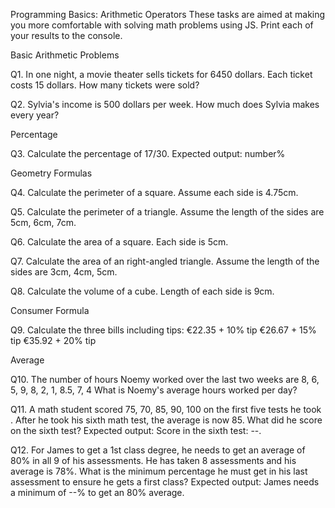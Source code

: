 Programming Basics: Arithmetic Operators
These tasks are aimed at making you more comfortable with solving math problems using JS. Print each of your results to the console.

Basic Arithmetic Problems

Q1. In one night, a movie theater sells tickets for 6450 dollars. Each ticket costs 15 dollars. How many tickets were sold?

Q2. Sylvia's income is 500 dollars per week. How much does Sylvia makes every year?

Percentage

Q3. Calculate the percentage of 17/30. Expected output: number%

Geometry Formulas

Q4. Calculate the perimeter of a square. Assume each side is 4.75cm.

Q5. Calculate the perimeter of a triangle. Assume the length of the sides are 5cm, 6cm, 7cm.

Q6. Calculate the area of a square. Each side is 5cm.

Q7. Calculate the area of an right-angled triangle. Assume the length of the sides are 3cm, 4cm, 5cm.

Q8. Calculate the volume of a cube. Length of each side is 9cm.

Consumer Formula

Q9. Calculate the three bills including tips: €22.35 + 10% tip €26.67 + 15% tip €35.92 + 20% tip

Average

Q10. The number of hours Noemy worked over the last two weeks are 8, 6, 5, 9, 8, 2, 1, 8.5, 7, 4 What is Noemy's average hours worked per day?

Q11. A math student scored 75, 70, 85, 90, 100 on the first five tests he took . After he took his sixth math test, the average is now 85. What did he score on the sixth test? Expected output: Score in the sixth test: --.

Q12. For James to get a 1st class degree, he needs to get an average of 80% in all 9 of his assessments. He has taken 8 assessments and his average is 78%. What is the minimum percentage he must get in his last assessment to ensure he gets a first class? Expected output: James needs a minimum of --% to get an 80% average.